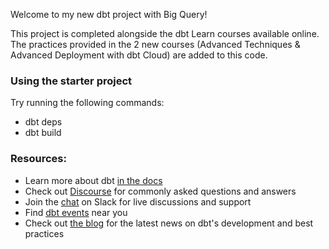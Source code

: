 Welcome to my new dbt project with Big Query!

This project is completed alongside the dbt Learn courses available online.
The practices provided in the 2 new courses (Advanced Techniques & Advanced Deployment with dbt Cloud) are added to this code.

### Using the starter project

Try running the following commands:
- dbt deps
- dbt build


### Resources:
- Learn more about dbt [in the docs](https://docs.getdbt.com/docs/introduction)
- Check out [Discourse](https://discourse.getdbt.com/) for commonly asked questions and answers
- Join the [chat](https://community.getdbt.com/) on Slack for live discussions and support
- Find [dbt events](https://events.getdbt.com) near you
- Check out [the blog](https://blog.getdbt.com/) for the latest news on dbt's development and best practices
